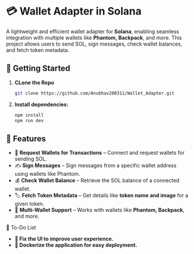 # 💳 Wallet Adapter in Solana  

A lightweight and efficient wallet adapter for **Solana**, enabling seamless integration with multiple wallets like **Phantom, Backpack**, and more. This project allows users to send SOL, sign messages, check wallet balances, and fetch token metadata.  

## 🔧 Getting Started  
1. **CLone the Repo**
   ```sh
   git clone https://github.com/Anubhav200311/Wallet_Adapter.git
2. **Install dependencies:**  
   ```sh
   npm install
   npm run dev

## 🚀 Features  

- 🔹 **Request Wallets for Transactions** – Connect and request wallets for sending SOL.  
- ✍️ **Sign Messages** – Sign messages from a specific wallet address using wallets like Phantom.  
- 💰 **Check Wallet Balance** – Retrieve the SOL balance of a connected wallet.  
- 🏷️ **Fetch Token Metadata** – Get details like **token name and image** for a given token.  
- 🏦 **Multi-Wallet Support** – Works with wallets like **Phantom, Backpack**, and more.  

🔨 To-Do List
- **🎨 Fix the UI to improve user experience.**
- **🐳 Dockerize the application for easy deployment.**
